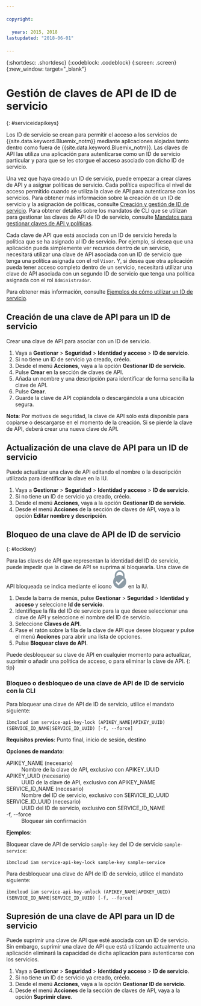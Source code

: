 ```yaml
---

copyright:

  years: 2015, 2018
lastupdated: "2018-06-01"

---
```


{:shortdesc: .shortdesc}
{:codeblock: .codeblock}
{:screen: .screen}
{:new_window: target="_blank"}

# Gestión de claves de API de ID de servicio
{: #serviceidapikeys}

Los ID de servicio se crean para permitir el acceso a los servicios de {{site.data.keyword.Bluemix_notm}} mediante aplicaciones alojadas tanto dentro como fuera de {{site.data.keyword.Bluemix_notm}}. Las claves de API las utiliza una aplicación para autenticarse como un ID de servicio particular y para que se les otorgue el acceso asociado con dicho ID de servicio.

Una vez que haya creado un ID de servicio, puede empezar a crear claves de API y a asignar políticas de servicio. Cada política especifica el nivel de acceso permitido cuando se utiliza la clave de API para autenticarse con los servicios. Para obtener más información sobre la creación de un ID de servicio y la asignación de políticas, consulte [Creación y gestión de ID de servicio](/docs/iam/serviceid.html#serviceids). Para obtener detalles sobre los mandatos de CLI que se utilizan para gestionar las claves de API de ID de servicio, consulte [Mandatos para gestionar claves de API y políticas](/docs/cli/reference/bluemix_cli/bx_cli.html#bx_commands_iam).

Cada clave de API que está asociada con un ID de servicio hereda la política que se ha asignado al ID de servicio. Por ejemplo, si desea que una aplicación pueda simplemente ver recursos dentro de un servicio, necesitará utilizar una clave de API asociada con un ID de servicio que tenga una política asignada con el rol `Visor`. Y, si desea que otra aplicación pueda tener acceso completo dentro de un servicio, necesitará utilizar una clave de API asociada con un segundo ID de servicio que tenga una política asignada con el rol `Administrador`.

Para obtener más información, consulte [Ejemplos de cómo utilizar un ID de servicio](/docs/iam/serviceid.html#examples-of-how-to-use-a-service-id).

## Creación de una clave de API para un ID de servicio

Crear una clave de API para asociar con un ID de servicio.

1. Vaya a **Gestionar** &gt; **Seguridad** &gt; **Identidad y acceso** &gt; **ID de servicio**.
2. Si no tiene un ID de servicio ya creado, créelo.
3. Desde el menú **Acciones**, vaya a la opción **Gestionar ID de servicio**.
4. Pulse **Crear** en la sección de claves de API.
5. Añada un nombre y una descripción para identificar de forma sencilla la clave de API.
6. Pulse **Crear**.
7. Guarde la clave de API copiándola o descargándola a una ubicación segura.

**Nota**: Por motivos de seguridad, la clave de API sólo está disponible para copiarse o descargarse en el momento de la creación. Si se pierde la clave de API, deberá crear una nueva clave de API.

## Actualización de una clave de API para un ID de servicio

Puede actualizar una clave de API editando el nombre o la descripción utilizada para identificar la clave en la IU.

1. Vaya a **Gestionar** &gt; **Seguridad** &gt; **Identidad y acceso** &gt; **ID de servicio**.
2. Si no tiene un ID de servicio ya creado, créelo.
3. Desde el menú **Acciones**, vaya a la opción **Gestionar ID de servicio**.
4. Desde el menú **Acciones** de la sección de claves de API, vaya a la opción **Editar nombre y descripción**.

## Bloqueo de una clave de API de ID de servicio
{: #lockkey}

Para las claves de API que representan la identidad del ID de servicio, puede impedir que la clave de API se suprima al bloquearla. Una clave de API bloqueada se indica mediante el icono ![icono Bloqueado](images/locked.svg "Bloqueado") en la IU.

1. Desde la barra de menús, pulse **Gestionar** &gt; **Seguridad** &gt; **Identidad y acceso** y seleccione **Id de servicio**.
2. Identifique la fila del ID de servicio para la que desee seleccionar una clave de API y seleccione el nombre del ID de servicio.
3. Seleccione **Claves de API**.
4. Pase el ratón sobre la fila de la clave de API que desee bloquear y pulse el menú **Acciones** para abrir una lista de opciones.
5. Pulse **Bloquear clave de API**.

Puede desbloquear su clave de API en cualquier momento para actualizar, suprimir o añadir una política de acceso, o para eliminar la clave de API.
{: tip}

### Bloqueo o desbloqueo de una clave de API de ID de servicio con la CLI

Para bloquear una clave de API de ID de servicio, utilice el mandato siguiente:

```
ibmcloud iam service-api-key-lock (APIKEY_NAME|APIKEY_UUID) (SERVICE_ID_NAME|SERVICE_ID_UUID) [-f, --force]
```

<strong>Requisitos previos</strong>:  Punto final, inicio de sesión, destino

<strong>Opciones de mandato</strong>:
<dl>
  <dt>APIKEY_NAME (necesario)</dt>
  <dd>Nombre de la clave de API, exclusivo con APIKEY_UUID</dd>
  <dt>APIKEY_UUID (necesario)</dt>
  <dd>UUID de la clave de API, exclusivo con APIKEY_NAME</dd>
  <dt>SERVICE_ID_NAME (necesario)</dt>
  <dd>Nombre del ID de servicio, exclusivo con SERVICE_ID_UUID</dd>
  <dt>SERVICE_ID_UUID (necesario)</dt>
  <dd>UUID del ID de servicio, exclusivo con SERVICE_ID_NAME</dd>
  <dt>-f, --force</dt>
  <dd>Bloquear sin confirmación</dd>
</dl>

<strong>Ejemplos</strong>:

Bloquear clave de API de servicio `sample-key` del ID de servicio `sample-service`:

```
ibmcloud iam service-api-key-lock sample-key sample-service
```

Para desbloquear una clave de API de ID de servicio, utilice el mandato siguiente:

```
ibmcloud iam service-api-key-unlock (APIKEY_NAME|APIKEY_UUID) (SERVICE_ID_NAME|SERVICE_ID_UUID) [-f, --force]
```


## Supresión de una clave de API para un ID de servicio

Puede suprimir una clave de API que esté asociada con un ID de servicio. Sin embargo, suprimir una clave de API que está utilizando actualmente una aplicación eliminará la capacidad de dicha aplicación para autenticarse con los servicios.

1. Vaya a **Gestionar** &gt; **Seguridad** &gt; **Identidad y acceso** &gt; **ID de servicio**.
2. Si no tiene un ID de servicio ya creado, créelo.
3. Desde el menú **Acciones**, vaya a la opción **Gestionar ID de servicio**.
4. Desde el menú **Acciones** de la sección de claves de API, vaya a la opción **Suprimir clave**.
